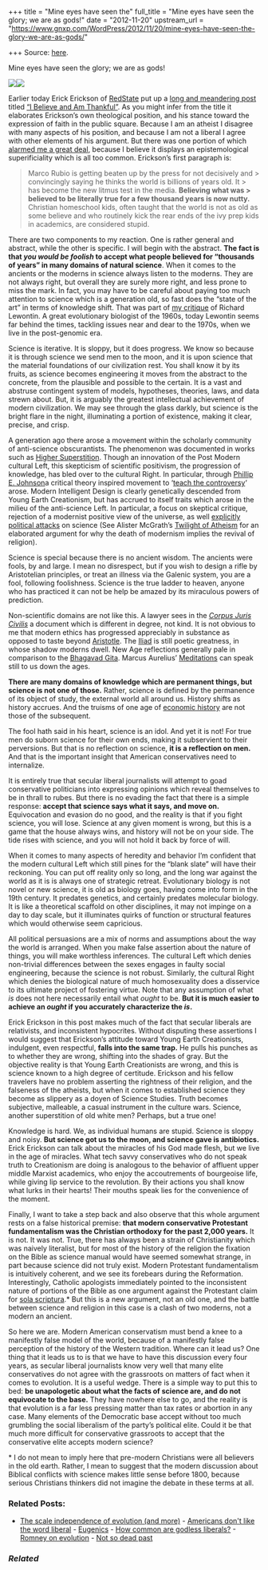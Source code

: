 +++
title = "Mine eyes have seen the"
full_title = "Mine eyes have seen the glory; we are as gods!"
date = "2012-11-20"
upstream_url = "https://www.gnxp.com/WordPress/2012/11/20/mine-eyes-have-seen-the-glory-we-are-as-gods/"

+++
Source: [here](https://www.gnxp.com/WordPress/2012/11/20/mine-eyes-have-seen-the-glory-we-are-as-gods/).

Mine eyes have seen the glory; we are as gods!

[![](https://i0.wp.com/blogs.discovermagazine.com/gnxp/files/2012/11/685px-Surveyor_3-Apollo_12.jpg?resize=548%2C480)![](https://i0.wp.com/blogs.discovermagazine.com/gnxp/files/2012/11/685px-Surveyor_3-Apollo_12.jpg?resize=548%2C480)](https://i0.wp.com/blogs.discovermagazine.com/gnxp/files/2012/11/685px-Surveyor_3-Apollo_12.jpg)

Earlier today Erick Erickson of [RedState](http://www.redstate.com/2012/11/20/i-believe-and-am-thankful/) put up a [long and meandering post](http://www.redstate.com/2012/11/20/i-believe-and-am-thankful/) titled [“I Believe and Am Thankful”](http://www.redstate.com/2012/11/20/i-believe-and-am-thankful/). As you might infer from the title it elaborates Erickson’s own theological position, and his stance toward the expression of faith in the public square. Because I am an atheist I disagree with many aspects of his position, and because I am not a liberal I agree with other elements of his argument. But there was one portion of which [alarmed me a great deal](https://twitter.com/razibkhan/statuses/271001813950550016?tw_i=271001813950550016&tw_e=details&tw_p=tweetembed), because I believe it displays an epistemological superificiality which is all too common. Erickson’s first paragraph is:

> Marco Rubio is getting beaten up by the press for not decisively and > convincingly saying he thinks the world is billions of years old. It > has become the new litmus test in the media. **Believing what was > believed to be literally true for a few thousand years is now nutty.** Christian homeschool kids, often taught that the world is not as old as some believe and who routinely kick the rear ends of the ivy prep kids in academics, are considered stupid.

There are two components to my reaction. One is rather general and abstract, while the other is specific. I will begin with the abstract. **The fact is that *you would be foolish* to accept what people believed for “thousands of years” in many domains of natural science**. When it comes to the ancients or the moderns in science always listen to the moderns. They are not always right, but overall they are surely more right, and less prone to miss the mark. In fact, you may have to be careful about paying too much attention to science which is a generation old, so fast does the “state of the art” in terms of knowledge shift. That was part of [my critique](http://blogs.discovermagazine.com/gnxp/2012/11/lewontin-against-the-age/) of Richard Lewontin. A great evolutionary biologist of the 1960s, today Lewontin seems far behind the times, tackling issues near and dear to the 1970s, when we live in the post-genomic era.

Science is iterative. It is sloppy, but it does progress. We know so because it is through science we send men to the moon, and it is upon science that the material foundations of our civilization rest. You shall know it by its fruits, as science becomes engineering it moves from the abstract to the concrete, from the plausible and possible to the certain. It is a vast and abstruse contingent system of models, hypotheses, theories, laws, and data strewn about. But, it is arguably the greatest intellectual achievement of modern civilization. We may see through the glass darkly, but science is the bright flare in the night, illuminating a portion of existence, making it clear, precise, and crisp.

A generation ago there arose a movement within the scholarly community of anti-science obscurantists. The phenomenon was documented in works such as [Higher Superstition](https://www.amazon.com/exec/obidos/ASIN/0801857074/geneexpressio-20). Though an innovation of the Post Modern cultural Left, this skepticism of scientific positivism, the progression of knowledge, has bled over to the cultural Right. In particular, through [Phillip E. Johnson](https://en.wikipedia.org/wiki/Phillip_E._Johnson)a critical theory inspired movement to ‘[teach the controversy](https://en.wikipedia.org/wiki/Critical_Analysis_of_Evolution)‘ arose. Modern Intelligent Design is clearly genetically descended from Young Earth Creationism, but has accrued to itself traits which arose in the milieu of the anti-science Left. In particular, a focus on skeptical critique, rejection of a modernist positive view of the universe, as well [explicitly political attacks](http://www.scientificamerican.com/article.cfm?id=six-things-ben-stein-doesnt-want-you-to-know) on science (See Alister McGrath’s [Twilight of Atheism](https://www.amazon.com/exec/obidos/ASIN/0385500629/geneexpressio-20) for an elaborated argument for why the death of modernism implies the revival of religion).

Science is special because there is no ancient wisdom. The ancients were fools, by and large. I mean no disrespect, but if you wish to design a rifle by Aristotelian principles, or treat an illness via the Galenic system, you are a fool, following foolishness. Science is the true ladder to heaven, anyone who has practiced it can not be help be amazed by its miraculous powers of prediction.

Non-scientific domains are not like this. A lawyer sees in the [*Corpus Juris Civilis*](https://en.wikipedia.org/wiki/Corpus_Juris_Civilis) a document which is different in degree, not kind. It is not obvious to me that modern ethics has progressed appreciably in substance as opposed to taste beyond [Aristotle](https://en.wikipedia.org/wiki/Nicomachean_Ethics). The [Iliad](https://en.wikipedia.org/wiki/Iliad) is still poetic greatness, in whose shadow moderns dwell. New Age reflections generally pale in comparison to the [Bhagavad Gita](https://en.wikipedia.org/wiki/Bhagavad_Gita). Marcus Aurelius’ [Meditations](https://en.wikipedia.org/wiki/Meditations) can speak still to us down the ages.

**There are many domains of knowledge which are permanent things, but science is not one of those.** Rather, science is defined by the permanence of its object of study, the external world all around us. History shifts as history accrues. And the truisms of one age of [economic history](https://en.wikipedia.org/wiki/Great_Moderation) are not those of the subsequent.

The fool hath said in his heart, science is an idol. And yet it is not! For true men do suborn science for their own ends, making it subservient to their perversions. But that is no reflection on science, **it is a reflection on men.** And that is the important insight that American conservatives need to internalize.

It is entirely true that secular liberal journalists will attempt to goad conservative politicians into expressing opinions which reveal themselves to be in thrall to rubes. But there is no evading the fact that there is a simple response: **accept that science says what it says, and move on.** Equivocation and evasion do no good, and the reality is that if you fight science, you will lose. Science at any given moment is wrong, but this is a game that the house always wins, and history will not be on your side. The tide rises with science, and you will not hold it back by force of will.

When it comes to many aspects of heredity and behavior I’m confident that the modern cultural Left which still pines for the “blank slate” will have their reckoning. You can put off reality only so long, and the long war against the world as it is is always one of strategic retreat. Evolutionary biology is not novel or new science, it is old as biology goes, having come into form in the 19th century. It predates genetics, and certainly predates molecular biology. It is like a theoretical scaffold on other disciplines, it may not impinge on a day to day scale, but it illuminates quirks of function or structural features which would otherwise seem capricious.

All political persuasions are a mix of norms and assumptions about the way the world is arranged. When you make false assertion about the nature of things, you will make worthless inferences. The cultural Left which denies non-trivial differences between the sexes engages in faulty social engineering, because the science is not robust. Similarly, the cultural Right which denies the biological nature of much homosexuality does a disservice to its ultimate project of fostering virtue. Note that any assumption of what *is* does not here necessarily entail what *ought* to be. **But it is much easier to achieve an *ought* if you accurately characterize the *is*.**

Erick Erickson in this post makes much of the fact that secular liberals are relativists, and inconsistent hypocrites. Without disputing these assertions I would suggest that Erickson’s attitude toward Young Earth Creationists, indulgent, even respectful, **falls into the same trap.** He pulls his punches as to whether they are wrong, shifting into the shades of gray. But the objective reality is that Young Earth Creationists are wrong, and this is science known to a high degree of certitude. Erickson and his fellow travelers have no problem asserting the rightness of their religion, and the falseness of the atheists, but when it comes to established science they become as slippery as a doyen of Science Studies. Truth becomes subjective, malleable, a casual instrument in the culture wars. Science, another superstition of old white men? Perhaps, but a true one!

Knowledge is hard. We, as individual humans are stupid. Science is sloppy and noisy. **But science got us to the moon, and science gave is antibiotics.** Erick Erickson can talk about the miracles of his God made flesh, but we live in the age of miracles. What tech savvy conservatives who do not speak truth to Creationism are doing is analogous to the behavior of affluent upper middle Marxist academics, who enjoy the accoutrements of bourgeoise life, while giving lip service to the revolution. By their actions you shall know what lurks in their hearts! Their mouths speak lies for the convenience of the moment.

Finally, I want to take a step back and also observe that this whole argument rests on a false historical premise: **that modern conservative Protestant fundamentalism was the Christian orthodoxy for the past 2,000 years.** It is not. It was not. True, there has always been a strain of Christianity which was naively literalist, but for most of the history of the religion the fixation on the Bible as science manual would have seemed somewhat strange, in part because science did not truly exist. Modern Protestant fundamentalism is intuitively coherent, and we see its forebears during the Reformation. Interestingly, Catholic apologists immediately pointed to the inconsistent nature of portions of the Bible as one argument against the Protestant claim for [sola scriptura](https://en.wikipedia.org/wiki/Sola_scriptura).\* But this is a new argument, not an old one, and the battle between science and religion in this case is a clash of two moderns, not a modern an ancient.

So here we are. Modern American conservatism must bend a knee to a manifestly false model of the world, because of a manifestly false perception of the history of the Western tradition. Where can it lead us? One thing that it leads us to is that we have to have this discussion every four years, as secular liberal journalists know very well that many elite conservatives do not agree with the grassroots on matters of fact when it comes to evolution. It is a useful wedge. There is a simple way to put this to bed: **be unapologetic about what the facts of science are, and do not equivocate to the base.** They have nowhere else to go, and the reality is that evolution is a far less pressing matter than tax rates or abortion in any case. Many elements of the Democratic base accept without too much grumbling the social liberalism of the party’s political elite. Could it be that much more difficult for conservative grassroots to accept that the conservative elite accepts modern science?

\* I do not mean to imply here that pre-modern Christians were all believers in the old earth. Rather, I mean to suggest that the modern discussion about Biblical conflicts with science makes little sense before 1800, because serious Christians thinkers did not imagine the debate in these terms at all.

### Related Posts:

- [The scale independence of evolution (and
  more)](https://www.gnxp.com/WordPress/2006/06/09/the-scale-independence-of-evolution-and-more/) - [Americans don't like the word
  liberal](https://www.gnxp.com/WordPress/2009/03/11/americans-dont-like-the-word-liberal/) - [Eugenics](https://www.gnxp.com/WordPress/2006/10/31/eugenics/) - [How common are godless
  liberals?](https://www.gnxp.com/WordPress/2012/02/24/how-common-are-godless-liberals/) - [Romney on
  evolution](https://www.gnxp.com/WordPress/2007/05/11/romney-on-evolution/) - [Not so dead
  past](https://www.gnxp.com/WordPress/2006/01/18/not-so-dead-past/)

### *Related*

[](https://www.addtoany.com/add_to/facebook?linkurl=https%3A%2F%2Fwww.gnxp.com%2FWordPress%2F2012%2F11%2F20%2Fmine-eyes-have-seen-the-glory-we-are-as-gods%2F&linkname=Mine%20eyes%20have%20seen%20the%20glory%3B%20we%20are%20as%20gods%21 "Facebook")[](https://www.addtoany.com/add_to/twitter?linkurl=https%3A%2F%2Fwww.gnxp.com%2FWordPress%2F2012%2F11%2F20%2Fmine-eyes-have-seen-the-glory-we-are-as-gods%2F&linkname=Mine%20eyes%20have%20seen%20the%20glory%3B%20we%20are%20as%20gods%21 "Twitter")[](https://www.addtoany.com/add_to/email?linkurl=https%3A%2F%2Fwww.gnxp.com%2FWordPress%2F2012%2F11%2F20%2Fmine-eyes-have-seen-the-glory-we-are-as-gods%2F&linkname=Mine%20eyes%20have%20seen%20the%20glory%3B%20we%20are%20as%20gods%21 "Email")[](https://www.addtoany.com/share)
